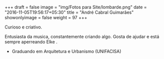 +++
draft = false
image = "img/Fotos para Site/lombarde.png"
date = "2016-11-05T19:56:17+05:30"
title = "André Cabral Guimarães"
showonlyimage = false
weight = 97
+++

Curioso e criativo.
<!--more-->

Entusiasta da musica, constantemente criando algo. Gosta de ajudar e está sempre aperreando Elke .


* Graduando em Arquitetura e Urbanismo (UNIFACISA)
